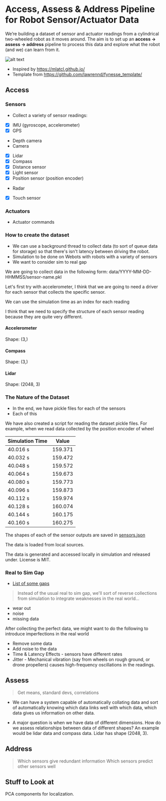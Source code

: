 # Access, Assess & Address Pipeline for Robot Sensor/Actuator Data 

We’re building a dataset of sensor and actuator readings from a cylindrical two-wheeled robot as it moves around. The aim is to set up an **access → assess → address** pipeline to process this data and explore what the robot (and we) can learn from it.

![alt text](media/web.gif)

* Inspired by https://mlatcl.github.io/
* Template from https://github.com/lawrennd/fynesse_template/

## Access
### Sensors 
* Collect a variety of sensor readings:
- [x] IMU (gyroscope, accelerometer) 
- [x] GPS 
- Depth camera 
- Camera 
- [x] Lidar 
- [x] Compass 
- [x] Distance sensor
- [x] Light sensor 
- [x] Position sensor (position encoder)
- Radar 
- [x] Touch sensor 

### Actuators 
* Actuator commands 

### How to create the dataset 
* We can use a background thread to collect data (to sort of queue data for storage) so that there's isn't latency between driving the robot. 
* Simulation to be done on Webots with robots with a variety of sensors 
* We want to consider sim to real gap 

We are going to collect data in the following form: 
data/YYYY-MM-DD-HHMMSS/sensor-name.pkl 

Let's first try with accelerometer, I think that we are going to need a driver for each sensor that collects the specific sensor. 

We can use the simulation time as an index for each reading

I think that we need to specify the structure of each sensor reading because they are quite very different. 

#### Accelerometer
Shape: (3,)

#### Compass 
Shape: (3,)

#### Lidar 
Shape: (2048, 3)

### The Nature of the Dataset 
* In the end, we have pickle files for each of the sensors
* Each of this

We have also created a script for reading the dataset pickle files. For example, when we read data collected by the position encoder of wheel 

| Simulation Time | Value   |
|-----------------|---------|
| 40.016 s        | 159.371 |
| 40.032 s        | 159.472 |
| 40.048 s        | 159.572 |
| 40.064 s        | 159.673 |
| 40.080 s        | 159.773 |
| 40.096 s        | 159.873 |
| 40.112 s        | 159.974 |
| 40.128 s        | 160.074 |
| 40.144 s        | 160.175 |
| 40.160 s        | 160.275 |

The shapes of each of the sensor outputs are saved in [sensors.json](robot/controllers/drive_robot/sensors.json)

The data is loaded from local sources. 

The data is generated and accessed locally in simulation and released under. License is MIT. 


### Real to Sim Gap 
* [List of some gaps](https://chatgpt.com/share/68c81135-1118-8002-975e-974bc2d90bb0)
> Instead of the usual real to sim gap, we'll sort of reverse collections from simulation to integrate weaknesses in the real world...
- wear out 
- noise 
- missing data

After collecting the perfect data, we might want to do the following to introduce imperfections in the real world 
- Remove some data 
- Add  noise to the data 
- Time & Latency Effects - sensors have different rates 
- Jitter - Mechanical vibration (say from wheels on rough ground, or drone propellers) causes high-frequency oscillations in the readings.

## Assess 
> Get means, standard devs, correlations

* We can have a system capable of automatically collating data and sort of automatically knowing which data links well with which data, which data gives us information on other data. 

* A major question is when we have data of different dimensions. How do we assess relationships between data of different shapes? An example would be lidar data and compass data. Lidar has shape (2048, 3). 

## Address 
> Which sensors give redundant information 
> Which sensors predict other sensors well 

## Stuff to Look at 
PCA components for localization.